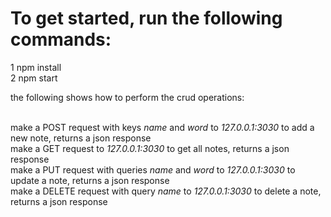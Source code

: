 
# To get started, run the following commands:
1 npm install <br/>
2 npm start

the following shows how to perform the crud operations:<br/><br/>

make a POST request with keys *name* and *word* to *127.0.0.1:3030* to add a new note, returns a json response<br/>
make a GET request to *127.0.0.1:3030* to get all notes, returns a json response<br/>
make a PUT request with queries *name* and *word* to *127.0.0.1:3030* to update a note, returns a json response<br/>
make a DELETE request with query *name* to *127.0.0.1:3030* to delete a note, returns a json response<br/>
